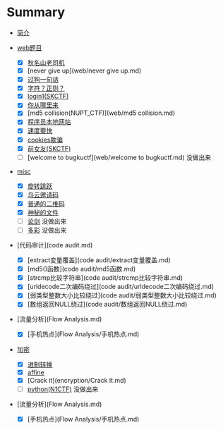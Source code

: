 # Summary

* [简介](README.md)

* [web题目](web.md)
  
  * [x] [秋名山老司机](web/秋名山老司机.md)
  * [x] [never give up](web/never give up.md)
  * [x] [过狗一句话](web/过狗一句话.md)
  * [x] [字符？正则？](web/字符？正则？.md)
  * [x] [login1(SKCTF)](web/login1.md)
  * [x] [你从哪里来](web/你从哪里来.md)
  * [x] [md5 collision(NUPT_CTF)](web/md5 collision.md)
  * [x] [程序员本地网站](web/程序员本地网站.md)
  * [x] [速度要快](web/速度要快.md)
  * [x] [cookies欺骗](web/cookies欺骗.md)
  * [x] [前女友(SKCTF)](web/前女友.md)
  * [ ] [welcome to bugkuctf](web/welcome to bugkuctf.md)  	没做出来
  
* [misc](misc.md)
   * [x] [旋转跳跃](misc/旋转跳跃.md)
   * [x] [乌云邀请码](misc/乌云邀请码.md)
   * [x] [普通的二维码](misc/普通的二维码.md)
   * [x] [神秘的文件](misc/神秘的文件.md)
   * [ ] [论剑](misc/论剑.md)    没做出来
   * [ ] [多彩](misc/多彩.md)	没做出来
   
* [代码审计](code audit.md)
  
  * [x] [extract变量覆盖](code audit/extract变量覆盖.md)
  * [x] [md5()函数](code audit/md5函数.md)
  * [x] [strcmp比较字符串](code audit/strcmp比较字符串.md)
  * [x] [urldecode二次编码绕过](code audit/urldecode二次编码绕过.md)
  * [x] [弱类型整数大小比较绕过](code audit/弱类型整数大小比较绕过.md)
  * [x] [数组返回NULL绕过](code audit/数组返回NULL绕过.md)
  
* [流量分析](Flow Analysis.md)
  
  * [x] [手机热点](Flow Analysis/手机热点.md)
  
* [加密](encryption.md)

  * [x] [进制转换](encryption/进制转换.md)
  * [x] [affine](encryption/affine.md)
  * [x] [Crack it](encryption/Crack it.md)
  * [ ] [python(N1CTF)](encryption/python.md)    没做出来
  
* [流量分析](Flow Analysis.md)

   * [x] [手机热点](Flow Analysis/手机热点.md)

   



